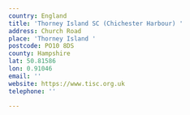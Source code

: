 ```yaml
---
country: England
title: 'Thorney Island SC (Chichester Harbour) '
address: Church Road
place: 'Thorney Island '
postcode: PO10 8DS
county: Hampshire
lat: 50.81586
lon: 0.91046
email: ''
website: https://www.tisc.org.uk
telephone: ''

---
```

